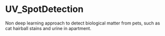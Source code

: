 # UV_SpotDetection
Non deep learning approach to detect biological matter from pets, such as cat hairball stains and urine in apartment.
